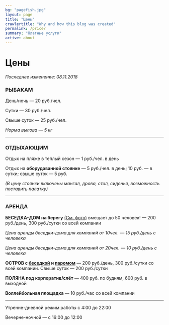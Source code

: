 ```yaml
---
bg: "pagefish.jpg"
layout: page
title: "Цены"
crawlertitle: "Why and how this blog was created"
permalink: /price/
summary: "Платные услуги"
active: about
---
```


# Цены

_Последнее изменение: 08.11.2018_


### РЫБАКАМ
День/ночь — 20 руб./чел.

Сутки — 30 руб./чел.

Свыше суток — 25 руб./чел.

_Норма вылова — 5 кг_

_____________________

### ОТДЫХАЮЩИМ

Отдых на пляже в теплый сезон — 1 руб./чел. в день

Отдых на **оборудованной стоянке** — 5 руб./чел. в день; 10 руб. — в сутки; свыше суток — 5 руб. 

_(В цену стоянки включены мангал, дрова, стол, сиденья, возможность поставить палатку)_

____________________

### АРЕНДА

**БЕСЕДКА-ДОМ на берегу** [(См. фото)](https://www.instagram.com/p/BKsqO-Cgqw9/) вмещает до 50 человек! — 200 руб./день, 300 руб./сутки со всей компании

_Цена аренды беседки-дома для компаний от 10чел. — 15 руб./день с человека_

_Цена аренды беседки-дома для компаний от 20чел. — 10 руб./день с человека_

**ОСТРОВ с [беседкой](https://www.instagram.com/p/BKofbIZA3y8/) и [паромом](https://www.instagram.com/p/BKogGaDAKY8/)** — 200 руб./день, 300 руб./сутки со всей компании. Свыше суток — 200 руб./сутки

**ПОЛЯНА под корпоратив/слёт** — 400 руб. по будням, 600 руб. в выходной

**Воллейбольная площадка** — 10 руб./час со всей компании


___________________________
Утренне-дневной режим работы с 4:00 до 22:00

Вечерне-ночной — с 16:00 до 12:00
